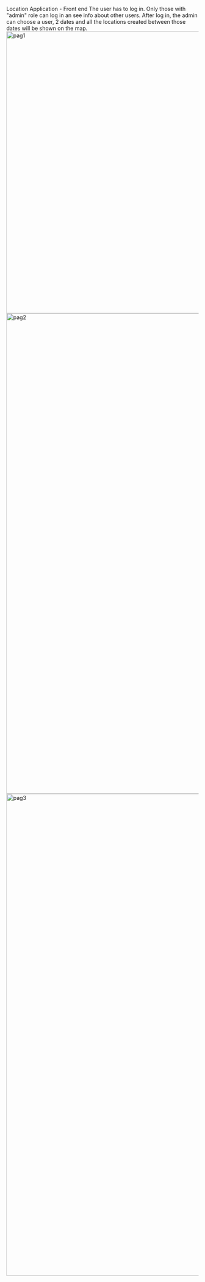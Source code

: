Location Application - Front end
The user has to log in. Only those with "admin" role can log in an see info about other users.
After log in, the admin can choose a user, 2 dates and all the locations created between those dates will be shown on the map.
<img width="739" alt="pag1" src="https://user-images.githubusercontent.com/48187656/113331036-1d087300-9328-11eb-9001-f2349df9edbb.png">
<img width="1260" alt="pag2" src="https://user-images.githubusercontent.com/48187656/113331063-27c30800-9328-11eb-992e-e3f99f8c3dd0.png">
<img width="1264" alt="pag3" src="https://user-images.githubusercontent.com/48187656/113331122-36112400-9328-11eb-8699-1655475936f1.png">

